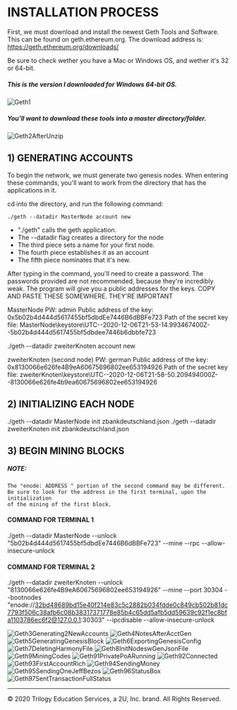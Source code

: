 # INSTALLATION PROCESS

First, we must download and install the newest Geth Tools and Software. This can be found on geth.ethereum.org.
The download address is: https://geth.ethereum.org/downloads/

Be sure to check wether you have a Mac or Windows OS, and wether it's 32 or 64-bit.

##### This is the version I downloaded for Windows 64-bit OS.

![Geth1](Screenshots/Geth1.png)

##### You'll want to download these tools into a master directory/folder.

![Geth2AfterUnzip](Screenshots/Geth2AfterUnzip.png)

## 1) GENERATING ACCOUNTS

To begin the network, we must generate two genesis nodes. When entering these commands, you'll want to work from the directory that has the applications in it.

cd into the directory, and run the following command:

`./geth --datadir MasterNode account new`

* "./geth" calls the geth application.
* The --datadir flag creates a directory for the node
* The third piece sets a name for your first node.
* The fourth piece establishes it as an account
* The fifth piece nominates that it's new.

After typing in the command, you'll need to create a password. The passwords provided are not recommended, because they're incredibly weak. The program will give you a public addresses for the keys. COPY AND PASTE THESE SOMEWHERE. THEY'RE IMPORTANT

MasterNode
PW: admin
Public address of the key:   0x5b02b4d444d5617455bf5dbdEe7446B6dBBFe723
Path of the secret key file: MasterNode\keystore\UTC--2020-12-06T21-53-14.993467400Z--5b02b4d444d5617455bf5dbdee7446b6dbbfe723

./geth --datadir zweiterKnoten account new

zweiterKnoten (second node)
PW: german
Public address of the key:   0x8130066e626fe4B9eA60675696802ee653194926
Path of the secret key file: zweiterKnoten\keystore\UTC--2020-12-06T21-58-50.209494000Z--8130066e626fe4b9ea60675696802ee653194926

## 2) INITIALIZING EACH NODE

./geth --datadir MasterNode init zbankdeutschland.json
./geth --datadir zweiterKnoten init zbankdeutschland.json

## 3) BEGIN MINING BLOCKS

##### NOTE:
    The "enode: ADDRESS " portion of the second command may be different.
	Be sure to look for the address in the first terminal, upon the initialization
	of the mining of the first block.



#### COMMAND FOR TERMINAL 1

./geth --datadir MasterNode --unlock "5b02b4d444d5617455bf5dbdEe7446B6dBBFe723" --mine --rpc --allow-insecure-unlock

#### COMMAND FOR TERMINAL 2

./geth --datadir zweiterKnoten --unlock "8130066e626fe4B9eA60675696802ee653194926" --mine --port 30304 --bootnodes 
"enode://32bd48689bd15e40f214e83c5c2882b034fdde0c849cb502b81dc7793f506c38afb6c08b38317371778e85b4c65dd5afb5dd59639c92f1ec8bfa1103786ec6f2@127.0.0.1:30303" 
--ipcdisable --allow-insecure-unlock

![Geth3Generating2NewAccounts](Screenshots/Geth3Generating2NewAccounts.png)
![Geth4NotesAfterAcctGen](Screenshots/Geth4NotesAfterAcctGen.png)
![Geth5GeneratingGenesisBlock](Screenshots/Geth5GeneratingGenesisBlock.png)
![Geth6ExportingGenesisConfig](Screenshots/Geth6ExportingGenesisConfig.png)
![Geth7DeletingHarmonyFile](Screenshots/Geth7DeletingHarmonyFile.png)
![Geth8InitNodeswGenJsonFile](Screenshots/Geth8InitNodeswGenJsonFile.png)
![Geth9MiningCodes](Screenshots/Geth9MiningCodes.png)
![Geth91PrivatePoARunning](Screenshots/Geth91PrivatePoARunning.png)
![Geth92Connected](Screenshots/Geth92Connected.png)
![Geth93FirstAccountRich](Screenshots/Geth93FirstAccountRich.png)
![Geth94SendingMoney](Screenshots/Geth94SendingMoney.png)
![Geth95SendingOneJeffBezos](Screenshots/Geth95SendingOneJeffBezos.png)
![Geth96StatusBox](Screenshots/Geth96StatusBox.png)
![Geth97SentTransactionFullStatus](Screenshots/Geth97SentTransactionFullStatus.png)


---
© 2020 Trilogy Education Services, a 2U, Inc. brand. All Rights Reserved.
